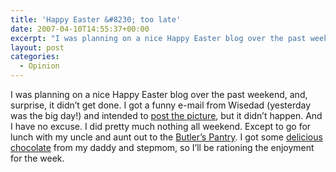 ```yaml
---
title: 'Happy Easter &#8230; too late'
date: 2007-04-10T14:55:37+00:00
excerpt: "I was planning on a nice Happy Easter blog over the past weekend, and, surprise, it didn't get done. I got a funny"
layout: post
categories:
  - Opinion
---
```


I was planning on a nice Happy Easter blog over the past weekend, and, surprise, it didn&#8217;t get done. I got a funny e-mail from Wisedad (yesterday was the big day!) and intended to <a href="https://cdn.craigmcn.ca/img/bunnies.jpg?x-request=xhr" data-fslightbox="lightbox">post the picture</a>, but it didn&#8217;t happen. And I have no excuse. I did pretty much nothing all weekend. Except to go for lunch with my uncle and aunt out to the [Butler&#8217;s Pantry](http://www.butlerspantry.ca/butlers/Reviews.html). I got some [delicious chocolate](http://www.laurasecord.ca/) from my daddy and stepmom, so I&#8217;ll be rationing the enjoyment for the week.
